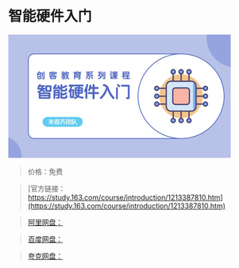 # 智能硬件入门

![img](../../../assets/study163/free/f497686e491f4f09a6f7a101a0c4ce39.jpg)

> 价格：免费

> [官方链接：https://study.163.com/course/introduction/1213387810.htm](https://study.163.com/course/introduction/1213387810.htm)

> [阿里网盘：]()

> [百度网盘：]()

> [夸克网盘：]()
